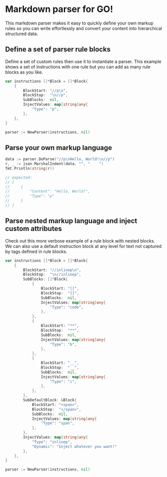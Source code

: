 # Markdown parser for GO!
This markdown parser makes it easy to quickly define your own markup rules so you can write effortlessly and convert your content into hierarchical structured data.
## Define a set of parser rule blocks
Define a set of custom rules then use it to instantiate a parser. This example shows a set of instructions with one rule but you can add as many rule blocks as you like.
```Go
var instructions []*Block = []*Block{
	{
		BlockStart: "//p\n",
		BlockStop:  "\n//p",
		SubBlocks:  nil,
		InjectValues: map[string]any{
			"Type": "p",
		},
	},
}

parser := NewParser(instructions, nil)
```
## Parse your own markup language
```Go
data := parser.DoParse("//p\nHello, World!\n//p")
r, _ := json.MarshalIndent(data, "", "    ")
fmt.Println(string(r))

// expected:
// [
//     {
//         "Content": "Hello, World!",
//         "Type": "p"
//     }
// ]
```

## Parse nested markup language and inject custom attributes
Check out this more verbose example of a rule block with nested blocks. We can also use a default instruction block at any level for text not captured by tags defined in rule blocks.
```Go
var instructions []*Block = []*Block{
	{
		BlockStart: "//inlinep\n",
		BlockStop:  "\n//inlinep",
		SubBlocks: []*Block{
			{
				BlockStart: "[[",
				BlockStop:  "]]",
				SubBlocks:  nil,
				InjectValues: map[string]any{
					"Type": "code",
				},
			},
			{
				BlockStart: "**",
				BlockStop:  "**",
				SubBlocks:  nil,
				InjectValues: map[string]any{
					"Type": "b",
				},
			},
			{
				BlockStart: "__",
				BlockStop:  "__",
				SubBlocks:  nil,
				InjectValues: map[string]any{
					"Type": "i",
				},
			},
		},
		SubDefaultBlock: &Block{
			BlockStart: "<span>",
			BlockStop:  "</span>",
			SubBlocks:  nil,
			InjectValues: map[string]any{
				"Type": "span",
			},
		},
		InjectValues: map[string]any{
			"Type": "inlinep",
            "Dynamic": "Inject whatever you want!"
		},
	},
}

parser := NewParser(instructions, nil)
```